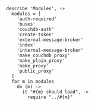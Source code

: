     describe 'Modules', ->
      modules = [
        'auth-required'
        'buses'
        'couchdb-auth'
        'create-token'
        'external-message-broker'
        'index'
        'internal-message-broker'
        'make_couchdb_proxy'
        'make_plain_proxy'
        'make_proxy'
        'public_proxy'
      ]
      for m in modules
        do (m) ->
          it "#{m} should load", ->
            require "../#{m}"
